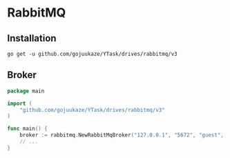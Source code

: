 # RabbitMQ

## Installation

```shell
go get -u github.com/gojuukaze/YTask/drives/rabbitmq/v3
```

## Broker

```go
package main

import (
    "github.com/gojuukaze/YTask/drives/rabbitmq/v3"
)

func main() {
	broker := rabbitmq.NewRabbitMqBroker("127.0.0.1", "5672", "guest", "guest", "", 2)
	// ...
}
```

